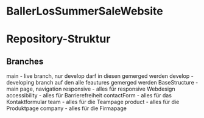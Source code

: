 # BallerLosSummerSaleWebsite


# Repository-Struktur
## Branches
main - live branch, nur develop darf in diesen gemerged werden
develop - developing branch auf den alle feautures gemerged werden
BaseStructure - main page, navigation
responsive - alles für responsive Webdesign
accessibility - alles für Barrierefreiheit
contactForm - alles für das Kontaktformular
team - alles für die Teampage
product - alles für die Produktpage
company - alles für die Firmapage